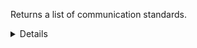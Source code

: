 Returns a list of communication standards.

<details>
<summary>Details</summary>

## Sort expressions

The following table lists the field names and directions you can use in a sort expression.

| Field               | Type        | Direction | Example                         |
|---------------------|-------------|-----------|---------------------------------|
| `id`                | `uuid`      | `asc`     | `?sort=asc(id)`                 |
|                     |             | `desc`    | `?sort=desc(id)`                |
| `name`              | `string`    | `asc`     | `?sort=asc(name)`               |
|                     |             | `desc`    | `?sort=desc(name)`              |
| `createTime`        | `date-time` | `asc`     | `?sort=asc(createTime)`         |
|                     |             | `desc`    | `?sort=desc(createTime)`        |
| `updateTime`        | `date-time` | `asc`     | `?sort=asc(updateTime)`         |
|                     |             | `desc`    | `?sort=desc(updateTime)`        |

### Default sort expression

If the `sort` parameter is omitted, the default sort expression is used:

```
?sort=desc(createTime)
```

This causes results to be sorted by `createTime` in descending order (from most recent to oldest).

## Filter expressions

The following table lists the field names and operators you can use in a filter expression.

| Field                        | Type                    | Operator | Example                                                              |
|------------------------------|-------------------------|----------|----------------------------------------------------------------------|
| `id`                         | `uuid`                  | `eq`     | `?filter=eq(id,"533d3fe3-bccc-405a-9904-4f516e892856")`              |
|                              |                         | `neq`    | `?filter=neq(id,"533d3fe3-bccc-405a-9904-4f516e892856")`             |
| `name`                       | `string`                | `eq`     | `?filter=eq(name,"FHIR")`                                            |
|                              |                         | `neq`    | `?filter=neq(name,"FHIR")`                                           |
|                              |                         | `has`    | `?filter=has(name,"FH")`                                             |
|                              |                         | `stw`    | `?filter=stw(name,"FH")`                                             |
|                              |                         | `enw`    | `?filter=enw(name,"IR")`                                             |
|                              |                         | `reg`    | `?filter=reg(name,"^[a-zA-Z0-9 ]+$")`                                |
| `description`                | `string`                | `eq`     | `?filter=eq(description,"FHIR")`                                     |
|                              |                         | `neq`    | `?filter=neq(description,"FHIR")`                                    |
|                              |                         | `has`    | `?filter=has(description,"FH")`                                      |
|                              |                         | `stw`    | `?filter=stw(description,"FH")`                                      |
|                              |                         | `enw`    | `?filter=enw(description,"IR")`                                      |
|                              |                         | `reg`    | `?filter=reg(description,"^[a-zA-Z0-9 ]+$")`                         |
| `organizationId`             | `uuid`                  | `eq`     | `?filter=eq(organizationId,"533d3fe3-bccc-405a-9904-4f516e892856")`  |
|                              |                         | `neq`    | `?filter=neq(organizationId,"533d3fe3-bccc-405a-9904-4f516e892856")` |
| `mainVersion.lifecycleState` | `ProductLifecycleState` | `eq`     | `?filter=eq(mainVersion.lifecycleState,"PUBLISHED")`                 |
|                              |                         | `neq`    | `?filter=neq(mainVersion.lifecycleState,"PUBLISHED")`                |
| `createTime`                 | `date-time`             | `eq`     | `?filter=eq(createTime,"2024-03-16T14:15:30.500Z")`                  |
|                              |                         | `neq`    | `?filter=neq(createTime,"2024-03-16T14:15:30.500Z")`                 |
|                              |                         | `gt`     | `?filter=gt(createTime,"2024-03-16T14:15:30.500Z")`                  |
|                              |                         | `gte`    | `?filter=gte(createTime,"2024-03-16T14:15:30.500Z")`                 |
|                              |                         | `lt`     | `?filter=lt(createTime,"2024-03-16T14:15:30.500Z")`                  |
|                              |                         | `lte`    | `?filter=lte(createTime,"2024-03-16T14:15:30.500Z")`                 |
| `updateTime`                 | `date-time`             | `eq`     | `?filter=eq(updateTime,"2024-03-16T14:15:30.500Z")`                  |
|                              |                         | `neq`    | `?filter=neq(updateTime,"2024-03-16T14:15:30.500Z")`                 |
|                              |                         | `gt`     | `?filter=gt(updateTime,"2024-03-16T14:15:30.500Z")`                  |
|                              |                         | `gte`    | `?filter=gte(updateTime,"2024-03-16T14:15:30.500Z")`                 |
|                              |                         | `lt`     | `?filter=lt(updateTime,"2024-03-16T14:15:30.500Z")`                  |
|                              |                         | `lte`    | `?filter=lte(updateTime,"2024-03-16T14:15:30.500Z")`                 |

</details>